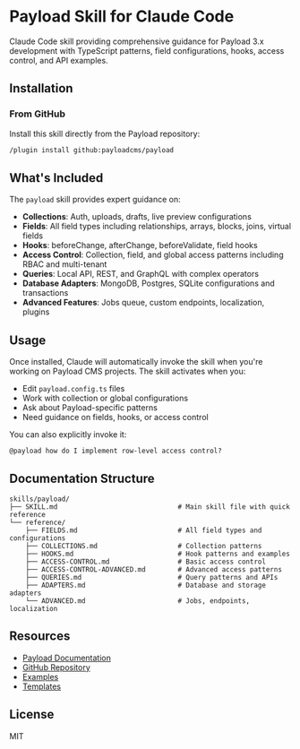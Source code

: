 # Payload Skill for Claude Code

Claude Code skill providing comprehensive guidance for Payload 3.x development with TypeScript patterns, field configurations, hooks, access control, and API examples.

## Installation

### From GitHub

Install this skill directly from the Payload repository:

```bash
/plugin install github:payloadcms/payload
```

## What's Included

The `payload` skill provides expert guidance on:

- **Collections**: Auth, uploads, drafts, live preview configurations
- **Fields**: All field types including relationships, arrays, blocks, joins, virtual fields
- **Hooks**: beforeChange, afterChange, beforeValidate, field hooks
- **Access Control**: Collection, field, and global access patterns including RBAC and multi-tenant
- **Queries**: Local API, REST, and GraphQL with complex operators
- **Database Adapters**: MongoDB, Postgres, SQLite configurations and transactions
- **Advanced Features**: Jobs queue, custom endpoints, localization, plugins

## Usage

Once installed, Claude will automatically invoke the skill when you're working on Payload CMS projects. The skill activates when you:

- Edit `payload.config.ts` files
- Work with collection or global configurations
- Ask about Payload-specific patterns
- Need guidance on fields, hooks, or access control

You can also explicitly invoke it:

```
@payload how do I implement row-level access control?
```

## Documentation Structure

```
skills/payload/
├── SKILL.md                              # Main skill file with quick reference
└── reference/
    ├── FIELDS.md                         # All field types and configurations
    ├── COLLECTIONS.md                    # Collection patterns
    ├── HOOKS.md                          # Hook patterns and examples
    ├── ACCESS-CONTROL.md                 # Basic access control
    ├── ACCESS-CONTROL-ADVANCED.md        # Advanced access patterns
    ├── QUERIES.md                        # Query patterns and APIs
    ├── ADAPTERS.md                       # Database and storage adapters
    └── ADVANCED.md                       # Jobs, endpoints, localization
```

## Resources

- [Payload Documentation](https://payloadcms.com/docs)
- [GitHub Repository](https://github.com/payloadcms/payload)
- [Examples](https://github.com/payloadcms/payload/tree/main/examples)
- [Templates](https://github.com/payloadcms/payload/tree/main/templates)

## License

MIT
